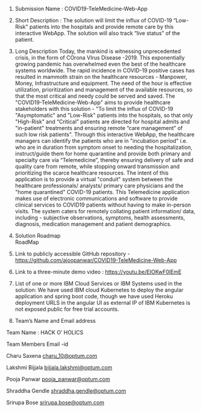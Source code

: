 1. Submission Name : COVID19-TeleMedicine-Web-App 

2. Short Description : The solution will limit the influx of COVID-19  “Low-Risk" patients into the hospitals and provide remote care by this interactive WebApp.
The solution will also track “live status” of the patient.

3. Long Description
Today, the mankind is witnessing unprecedented crisis, in the form of COrona VIrus Disease -2019. This exponentially growing pandemic has overwhelmed even the best of the healthcare systems worldwide. The rapid incidence in COVID-19 positive cases has resulted in mammoth strain on the healthcare resources - Manpower, Money, Infrastructure and equipment. The need of the hour is effective utilization, prioritization and management of the available resources, so that the most critical and needy could be served and saved.
The "COVID19-TeleMedicine-Web-App" aims to provide healthcare stakeholders with this solution - "To limit the influx of COVID-19 "Asymptomatic" and "Low-Risk" patients into the hospitals, so that only "High-Risk" and “Critical” patients are directed for hospital admits and "in-patient" treatments and ensuring remote “care management” of such low risk patients".
Through this interactive WebApp, the healthcare managers can identify the patients who are in "incubation period" i.e. who are in duration from symptom onset to needing the hospitalization, instruct/guide them for home quarantine and provide both primary and specialty care via “Telemedicine”, thereby ensuring delivery of safe and quality care from remote, while stopping onward transmission and prioritizing the scarce healthcare resources.
The intent of this application is to provide a virtual "conduit" system between the healthcare professionals/ analysts/ primary care physicians and the "home quarantined" COVID-19 patients. This Telemedicine application makes use of electronic communications and software to provide clinical services to COVID19 patients without having to make in-person visits. The system caters for remotely collating patient information/ data, including - subjective observations, symptoms, health assessments, diagnosis, medication management and patient demographics.

4. Solution Roadmap  
RoadMap
 
 





5. Link to publicly accessible GitHub repository  - https://github.com/ajoopanwar/COVID19-TeleMedicine-Web-App

6. Link to a three-minute demo video : https://youtu.be/EIOKwF0lEmE

7. List of one or more IBM Cloud Services or IBM Systems used in the solution: We have used IBM cloud Kubernetes to deploy the angular application and spring boot code, though we have used Heroku deployment URLS in the angular UI as external IP of IBM Kubernetes is not exposed public for free trial accounts.

8. Team’s Name and Email address

Team Name : HACK O’ HOLICS

Team Members	Email -id

Charu Saxena	  charu_10@optum.com

Lakshmi Bijjala	bijjala.lakshmi@optum.com

Pooja Panwar	  pooja_panwar@optum.com

Shraddha Gendle	shraddha.gendle@optum.com

Srirupa Bose	  srirupa.bose@optum.com



